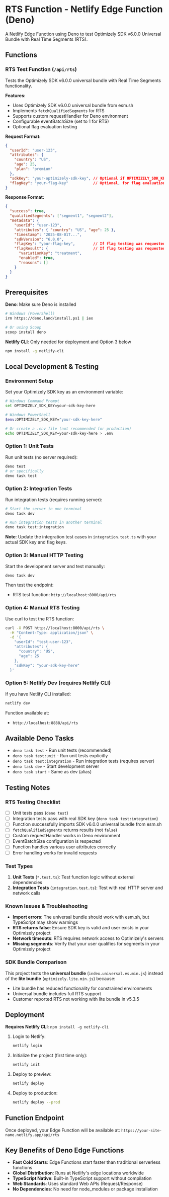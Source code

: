 # RTS Function - Netlify Edge Function (Deno)

A Netlify Edge Function using Deno to test Optimizely SDK v6.0.0 Universal Bundle with Real Time Segments (RTS).

## Functions

### RTS Test Function (`/api/rts`)
Tests the Optimizely SDK v6.0.0 universal bundle with Real Time Segments functionality.

**Features:**
- Uses Optimizely SDK v6.0.0 universal bundle from esm.sh
- Implements `fetchQualifiedSegments` for RTS
- Supports custom requestHandler for Deno environment
- Configurable eventBatchSize (set to 1 for RTS)
- Optional flag evaluation testing

**Request Format:**
```json
{
  "userId": "user-123",
  "attributes": {
    "country": "US",
    "age": 25,
    "plan": "premium"
  },
  "sdkKey": "your-optimizely-sdk-key", // Optional if OPTIMIZELY_SDK_KEY env var is set
  "flagKey": "your-flag-key"           // Optional, for flag evaluation testing
}
```

**Response Format:**
```json
{
  "success": true,
  "qualifiedSegments": ["segment1", "segment2"],
  "metadata": {
    "userId": "user-123",
    "attributes": { "country": "US", "age": 25 },
    "timestamp": "2025-08-01T...",
    "sdkVersion": "6.0.0",
    "flagKey": "your-flag-key",        // If flag testing was requested
    "flagResult": {                    // If flag testing was requested
      "variationKey": "treatment",
      "enabled": true,
      "reasons": []
    }
  }
}
```

## Prerequisites

**Deno**: Make sure Deno is installed
```bash
# Windows (PowerShell)
irm https://deno.land/install.ps1 | iex

# Or using Scoop
scoop install deno
```

**Netlify CLI**: Only needed for deployment and Option 3 below
```bash
npm install -g netlify-cli
```

## Local Development & Testing

### Environment Setup
Set your Optimizely SDK key as an environment variable:
```bash
# Windows Command Prompt
set OPTIMIZELY_SDK_KEY=your-sdk-key-here

# Windows PowerShell
$env:OPTIMIZELY_SDK_KEY="your-sdk-key-here"

# Or create a .env file (not recommended for production)
echo OPTIMIZELY_SDK_KEY=your-sdk-key-here > .env
```

### Option 1: Unit Tests
Run unit tests (no server required):
```bash
deno test
# or specifically
deno task test
```

### Option 2: Integration Tests
Run integration tests (requires running server):
```bash
# Start the server in one terminal
deno task dev

# Run integration tests in another terminal
deno task test:integration
```

**Note**: Update the integration test cases in `integration.test.ts` with your actual SDK key and flag keys.

### Option 3: Manual HTTP Testing
Start the development server and test manually:
```bash
deno task dev
```
Then test the endpoint:
- RTS test function: `http://localhost:8000/api/rts`

### Option 4: Manual RTS Testing
Use curl to test the RTS function:
```bash
curl -X POST http://localhost:8000/api/rts \
  -H "Content-Type: application/json" \
  -d '{
    "userId": "test-user-123",
    "attributes": {
      "country": "US",
      "age": 25
    },
    "sdkKey": "your-sdk-key-here"
  }'
```

### Option 5: Netlify Dev (requires Netlify CLI)
If you have Netlify CLI installed:
```bash
netlify dev
```
Function available at:
- `http://localhost:8888/api/rts`

## Available Deno Tasks

- `deno task test` - Run unit tests (recommended)
- `deno task test:unit` - Run unit tests explicitly  
- `deno task test:integration` - Run integration tests (requires server)
- `deno task dev` - Start development server
- `deno task start` - Same as dev (alias)

## Testing Notes

### RTS Testing Checklist
- [ ] Unit tests pass (`deno test`)
- [ ] Integration tests pass with real SDK key (`deno task test:integration`)
- [ ] Function successfully imports SDK v6.0.0 universal bundle from esm.sh
- [ ] `fetchQualifiedSegments` returns results (not `false`)
- [ ] Custom requestHandler works in Deno environment
- [ ] EventBatchSize configuration is respected
- [ ] Function handles various user attributes correctly
- [ ] Error handling works for invalid requests

### Test Types
1. **Unit Tests** (`*.test.ts`): Test function logic without external dependencies
2. **Integration Tests** (`integration.test.ts`): Test with real HTTP server and network calls

### Known Issues & Troubleshooting
- **Import errors**: The universal bundle should work with esm.sh, but TypeScript may show warnings
- **RTS returns false**: Ensure SDK key is valid and user exists in your Optimizely project
- **Network timeouts**: RTS requires network access to Optimizely's servers
- **Missing segments**: Verify that your user qualifies for segments in your Optimizely project

### SDK Bundle Comparison
This project tests the **universal bundle** (`index.universal.es.min.js`) instead of the **lite bundle** (`optimizely.lite.min.js`) because:
- Lite bundle has reduced functionality for constrained environments
- Universal bundle includes full RTS support
- Customer reported RTS not working with lite bundle in v5.3.5

## Deployment

**Requires Netlify CLI**: `npm install -g netlify-cli`

1. Login to Netlify:
   ```bash
   netlify login
   ```

2. Initialize the project (first time only):
   ```bash
   netlify init
   ```

3. Deploy to preview:
   ```bash
   netlify deploy
   ```

4. Deploy to production:
   ```bash
   netlify deploy --prod
   ```

## Function Endpoint

Once deployed, your Edge Function will be available at:
`https://your-site-name.netlify.app/api/rts`

## Key Benefits of Deno Edge Functions

- **Fast Cold Starts**: Edge Functions start faster than traditional serverless functions
- **Global Distribution**: Runs at Netlify's edge locations worldwide
- **TypeScript Native**: Built-in TypeScript support without compilation
- **Web Standards**: Uses standard Web APIs (Request/Response)
- **No Dependencies**: No need for node_modules or package installation
